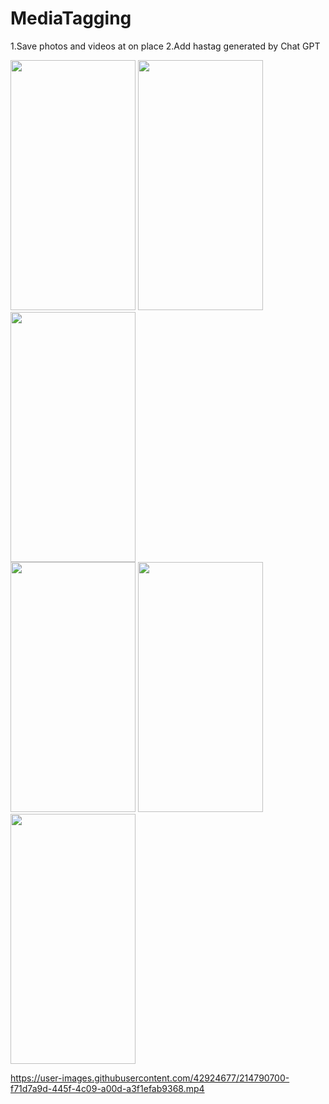 # MediaTagging

1.Save photos and videos at on place
2.Add hastag generated by Chat GPT

   <img src="https://github.com/Anju1415/MediaTagging/blob/master/mt1.jpeg" width="200" height="400">  <img src="https://github.com/Anju1415/MediaTagging/blob/master/mt2.jpeg" width="200" height="400">  <img src="https://github.com/Anju1415/MediaTagging/blob/master/mt3.jpeg" width="200" height="400">  
   <img src="https://github.com/Anju1415/MediaTagging/blob/master/mt4.jpeg" width="200" height="400">  <img src="https://github.com/Anju1415/MediaTagging/blob/master/mt5.jpeg" width="200" height="400">  <img src="https://github.com/Anju1415/MediaTagging/blob/master/mt6.jpeg" width="200" height="400">


https://user-images.githubusercontent.com/42924677/214790700-f71d7a9d-445f-4c09-a00d-a3f1efab9368.mp4

